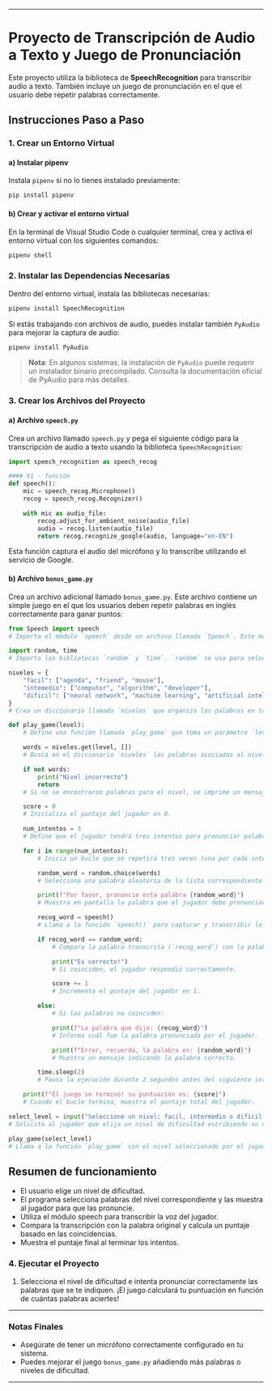 
---

# Proyecto de Transcripción de Audio a Texto y Juego de Pronunciación

Este proyecto utiliza la biblioteca de **SpeechRecognition** para transcribir audio a texto. También incluye un juego de pronunciación en el que el usuario debe repetir palabras correctamente.

## Instrucciones Paso a Paso

### 1. **Crear un Entorno Virtual**

#### a) **Instalar pipenv**

Instala `pipenv` si no lo tienes instalado previamente:

```bash
pip install pipenv
```

#### b) **Crear y activar el entorno virtual**

En la terminal de Visual Studio Code o cualquier terminal, crea y activa el entorno virtual con los siguientes comandos:

```bash
pipenv shell
```

### 2. **Instalar las Dependencias Necesarias**

Dentro del entorno virtual, instala las bibliotecas necesarias:

```bash
pipenv install SpeechRecognition
```

Si estás trabajando con archivos de audio, puedes instalar también `PyAudio` para mejorar la captura de audio:

```bash
pipenv install PyAudio
```

> **Nota**: En algunos sistemas, la instalación de `PyAudio` puede requerir un instalador binario precompilado. Consulta la documentación oficial de PyAudio para más detalles.

### 3. **Crear los Archivos del Proyecto**

#### a) **Archivo `speech.py`**

Crea un archivo llamado `speech.py` y pega el siguiente código para la transcripción de audio a texto usando la biblioteca `SpeechRecognition`:

```python
import speech_recognition as speech_recog

#### V1 - función
def speech():
    mic = speech_recog.Microphone()
    recog = speech_recog.Recognizer()

    with mic as audio_file:
        recog.adjust_for_ambient_noise(audio_file)
        audio = recog.listen(audio_file)
        return recog.recognize_google(audio, language="en-EN")
```

Esta función captura el audio del micrófono y lo transcribe utilizando el servicio de Google.

#### b) **Archivo `bonus_game.py`**

Crea un archivo adicional llamado `bonus_game.py`. Este archivo contiene un simple juego en el que los usuarios deben repetir palabras en inglés correctamente para ganar puntos:

```python
from Speech import speech
# Importa el módulo `speech` desde un archivo llamado `Speech`. Este módulo probablemente contiene una función que captura y transcribe la voz del usuario.

import random, time
# Importa las bibliotecas `random` y `time`. `random` se usa para seleccionar elementos aleatorios y `time` para manejar pausas temporales.

niveles = {
    "facil": ["agenda", "friend", "mouse"],
    "intemedio": ["computer", "algorithm", "developer"],
    "dificil": ["neural network", "machine learning", "artificial intelligence"]
}
# Crea un diccionario llamado `niveles` que organiza las palabras en tres niveles de dificultad: fácil, intermedio y difícil.

def play_game(level):
    # Define una función llamada `play_game` que toma un parámetro `level` (nivel de dificultad elegido por el usuario).

    words = niveles.get(level, [])
    # Busca en el diccionario `niveles` las palabras asociadas al nivel elegido. Si el nivel no existe, devuelve una lista vacía.

    if not words:
        print("Nivel incorrecto")
        return
    # Si no se encontraron palabras para el nivel, se imprime un mensaje y la función termina.

    score = 0
    # Inicializa el puntaje del jugador en 0.

    num_intentos = 3
    # Define que el jugador tendrá tres intentos para pronunciar palabras.

    for i in range(num_intentos):
        # Inicia un bucle que se repetirá tres veces (una por cada intento).

        random_word = random.choice(words)
        # Selecciona una palabra aleatoria de la lista correspondiente al nivel.

        print(f"Por favor, pronuncie esta palabra {random_word}")
        # Muestra en pantalla la palabra que el jugador debe pronunciar.

        recog_word = speech()
        # Llama a la función `speech()` para capturar y transcribir lo que el jugador pronuncia.

        if recog_word == random_word:
            # Compara la palabra transcrita (`recog_word`) con la palabra objetivo (`random_word`).

            print("Es correcto!")
            # Si coinciden, el jugador respondió correctamente.

            score += 1
            # Incrementa el puntaje del jugador en 1.

        else:
            # Si las palabras no coinciden:

            print(f"La palabra que dijo: {recog_word}")
            # Informa cuál fue la palabra pronunciada por el jugador.

            print(f"Error, recuerda, la palabra es: {random_word}")
            # Muestra un mensaje indicando la palabra correcta.

        time.sleep(2)
        # Pausa la ejecución durante 2 segundos antes del siguiente intento.

    print(f"El juego se terminó! su puntuación es: {score}")
    # Cuando el bucle termina, muestra el puntaje total del jugador.

select_level = input("Seleccione un nivel: facil, intermedio o dificil: ").lower()
# Solicita al jugador que elija un nivel de dificultad escribiendo su nombre. La entrada del usuario se convierte a minúsculas para facilitar la comparación.

play_game(select_level)
# Llama a la función `play_game` con el nivel seleccionado por el jugador.

```
## Resumen de funcionamiento
- El usuario elige un nivel de dificultad.
- El programa selecciona palabras del nivel correspondiente y las muestra al jugador para que las pronuncie.
- Utiliza el módulo speech para transcribir la voz del jugador.
- Compara la transcripción con la palabra original y calcula un puntaje basado en las coincidencias.
- Muestra el puntaje final al terminar los intentos.
  
### 4. **Ejecutar el Proyecto**



1. Selecciona el nivel de dificultad e intenta pronunciar correctamente las palabras que se te indiquen. ¡El juego calculará tu puntuación en función de cuántas palabras aciertes!

---

### Notas Finales

- Asegúrate de tener un micrófono correctamente configurado en tu sistema.
- Puedes mejorar el juego `bonus_game.py` añadiendo más palabras o niveles de dificultad.

---

